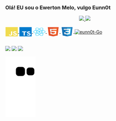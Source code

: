 ### Olá! EU sou o Ewerton Melo, vulgo Eunn0t

<div align="center">
  <a href="https://github.com/Eunn0t">
  <img height="180em" src="https://github-readme-stats.vercel.app/api?username=eunn0t&show_icons=true&theme=dracula&include_all_commits=true&count_private=true"/>
  <img height="180em" src="https://github-readme-stats.vercel.app/api/top-langs/?username=eunn0t&layout=compact&langs_count=7&theme=dracula"/>
</div>
<div style="display: inline_block"><br>
  <img align="center" alt="eunn0t-Js" height="30" width="40" src="https://raw.githubusercontent.com/devicons/devicon/master/icons/javascript/javascript-plain.svg">
  <img align="center" alt="eunn0t-Ts" height="30" width="40" src="https://raw.githubusercontent.com/devicons/devicon/master/icons/typescript/typescript-plain.svg">
  <img align="center" alt="eunn0t-React" height="30" width="40" src="https://raw.githubusercontent.com/devicons/devicon/master/icons/react/react-original.svg">
  <img align="center" alt="eunn0t-HTML" height="30" width="40" src="https://raw.githubusercontent.com/devicons/devicon/master/icons/html5/html5-original.svg">
  <img align="center" alt="eunn0t-CSS" height="30" width="40" src="https://raw.githubusercontent.com/devicons/devicon/master/icons/css3/css3-original.svg">
  <img align="center" alt="eunn0t-Go" height="30" width="40" src="https://cdn.jsdelivr.net/gh/devicons/devicon/icons/go/go-original-wordmark.svg" />
</div>
  
##
 
<div> 
   <a href = "mailto:eunnot@gmail.com"><img src="https://img.shields.io/badge/-Gmail-%23333?style=for-the-badge&logo=gmail&logoColor=white" target="_blank"></a>
  <a href="https://www.instagram.com/eunn0t" target="_blank"><img src="https://img.shields.io/badge/-Instagram-%23E4405F?style=for-the-badge&logo=instagram&logoColor=white" target="_blank"></a>
 	<a href="https://twitter.com/eunnot_" target="_blank"><img src="https://img.shields.io/badge/Twitter-1DA1F2?style=for-the-badge&logo=twitter&logoColor=white" target="_blank"></a>
  
  ![Snake animation](https://github.com/Eunn0t/Eunn0t/blob/output/github-contribution-grid-snake.svg)
  
</div>
